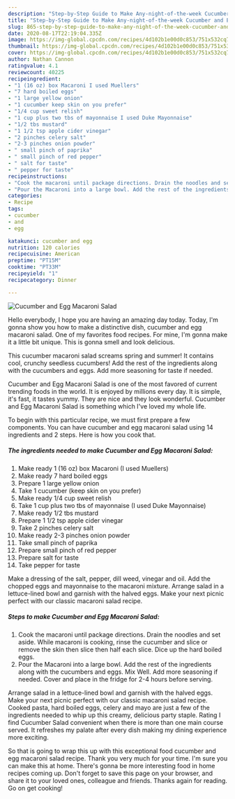 ```yaml
---
description: "Step-by-Step Guide to Make Any-night-of-the-week Cucumber and Egg Macaroni Salad"
title: "Step-by-Step Guide to Make Any-night-of-the-week Cucumber and Egg Macaroni Salad"
slug: 865-step-by-step-guide-to-make-any-night-of-the-week-cucumber-and-egg-macaroni-salad
date: 2020-08-17T22:19:04.335Z
image: https://img-global.cpcdn.com/recipes/4d102b1e00d0c853/751x532cq70/cucumber-and-egg-macaroni-salad-recipe-main-photo.jpg
thumbnail: https://img-global.cpcdn.com/recipes/4d102b1e00d0c853/751x532cq70/cucumber-and-egg-macaroni-salad-recipe-main-photo.jpg
cover: https://img-global.cpcdn.com/recipes/4d102b1e00d0c853/751x532cq70/cucumber-and-egg-macaroni-salad-recipe-main-photo.jpg
author: Nathan Cannon
ratingvalue: 4.1
reviewcount: 40225
recipeingredient:
- "1 (16 oz) box Macaroni I used Muellers"
- "7 hard boiled eggs"
- "1 large yellow onion"
- "1 cucumber keep skin on you prefer"
- "1/4 cup sweet relish"
- "1 cup plus two tbs of mayonnaise I used Duke Mayonnaise"
- "1/2 tbs mustard"
- "1 1/2 tsp apple cider vinegar"
- "2 pinches celery salt"
- "2-3 pinches onion powder"
- " small pinch of paprika"
- " small pinch of red pepper"
- " salt for taste"
- " pepper for taste"
recipeinstructions:
- "Cook the macaroni until package directions. Drain the noodles and set aside. While macaroni is cooking, rinse the cucumber and slice or remove the skin then slice then half each slice. Dice up the hard boiled eggs."
- "Pour the Macaroni into a large bowl. Add the rest of the ingredients along with the cucumbers and eggs. Mix Well. Add more seasoning if needed. Cover and place in the fridge for 2-4 hours before serving."
categories:
- Recipe
tags:
- cucumber
- and
- egg

katakunci: cucumber and egg 
nutrition: 120 calories
recipecuisine: American
preptime: "PT15M"
cooktime: "PT33M"
recipeyield: "1"
recipecategory: Dinner

---
```



![Cucumber and Egg Macaroni Salad](https://img-global.cpcdn.com/recipes/4d102b1e00d0c853/751x532cq70/cucumber-and-egg-macaroni-salad-recipe-main-photo.jpg)

Hello everybody, I hope you are having an amazing day today. Today, I'm gonna show you how to make a distinctive dish, cucumber and egg macaroni salad. One of my favorites food recipes. For mine, I'm gonna make it a little bit unique. This is gonna smell and look delicious.

This cucumber macaroni salad screams spring and summer! It contains cool, crunchy seedless cucumbers! Add the rest of the ingredients along with the cucumbers and eggs. Add more seasoning for taste if needed.

Cucumber and Egg Macaroni Salad is one of the most favored of current trending foods in the world. It is enjoyed by millions every day. It is simple, it's fast, it tastes yummy. They are nice and they look wonderful. Cucumber and Egg Macaroni Salad is something which I've loved my whole life.


To begin with this particular recipe, we must first prepare a few components. You can have cucumber and egg macaroni salad using 14 ingredients and 2 steps. Here is how you cook that.

<!--inarticleads1-->

##### The ingredients needed to make Cucumber and Egg Macaroni Salad:

1. Make ready 1 (16 oz) box Macaroni (I used Muellers)
1. Make ready 7 hard boiled eggs
1. Prepare 1 large yellow onion
1. Take 1 cucumber (keep skin on you prefer)
1. Make ready 1/4 cup sweet relish
1. Take 1 cup plus two tbs of mayonnaise (I used Duke Mayonnaise)
1. Make ready 1/2 tbs mustard
1. Prepare 1 1/2 tsp apple cider vinegar
1. Take 2 pinches celery salt
1. Make ready 2-3 pinches onion powder
1. Take  small pinch of paprika
1. Prepare  small pinch of red pepper
1. Prepare  salt for taste
1. Take  pepper for taste


Make a dressing of the salt, pepper, dill weed, vinegar and oil. Add the chopped eggs and mayonnaise to the macaroni mixture. Arrange salad in a lettuce-lined bowl and garnish with the halved eggs. Make your next picnic perfect with our classic macaroni salad recipe. 

<!--inarticleads2-->

##### Steps to make Cucumber and Egg Macaroni Salad:

1. Cook the macaroni until package directions. Drain the noodles and set aside. While macaroni is cooking, rinse the cucumber and slice or remove the skin then slice then half each slice. Dice up the hard boiled eggs.
1. Pour the Macaroni into a large bowl. Add the rest of the ingredients along with the cucumbers and eggs. Mix Well. Add more seasoning if needed. Cover and place in the fridge for 2-4 hours before serving.


Arrange salad in a lettuce-lined bowl and garnish with the halved eggs. Make your next picnic perfect with our classic macaroni salad recipe. Cooked pasta, hard boiled eggs, celery and mayo are just a few of the ingredients needed to whip up this creamy, delicious party staple. Rating I find Cucumber Salad convenient when there is more than one main course served. It refreshes my palate after every dish making my dining experience more exciting. 

So that is going to wrap this up with this exceptional food cucumber and egg macaroni salad recipe. Thank you very much for your time. I'm sure you can make this at home. There's gonna be more interesting food in home recipes coming up. Don't forget to save this page on your browser, and share it to your loved ones, colleague and friends. Thanks again for reading. Go on get cooking!
